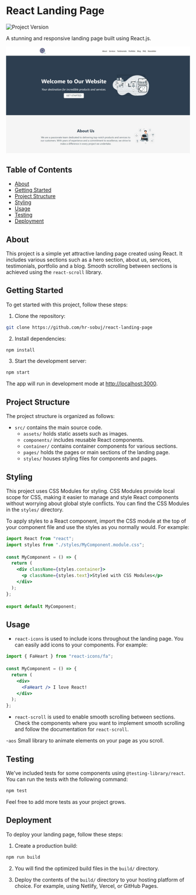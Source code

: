 # React Landing Page

![Project Version](https://img.shields.io/badge/version-1.0.0-blue.svg)

A stunning and responsive landing page built using React.js.

![Screenshot](/screenshots/screenshot.jpeg)

## Table of Contents

- [About](#about)
- [Getting Started](#getting-started)
- [Project Structure](#project-structure)
- [Styling](#styling)
- [Usage](#usage)
- [Testing](#testing)
- [Deployment](#deployment)

## About

This project is a simple yet attractive landing page created using React. It includes various sections such as a hero section, about us, services, testimonials, portfolio and a blog. Smooth scrolling between sections is achieved using the `react-scroll` library.

## Getting Started

To get started with this project, follow these steps:

1. Clone the repository:

```bash
git clone https://github.com/hr-sobuj/react-landing-page
```

2. Install dependencies:

```bash
npm install
```

3. Start the development server:

```bash
npm start
```

The app will run in development mode at [http://localhost:3000](http://localhost:3000).

## Project Structure

The project structure is organized as follows:

- `src/` contains the main source code.
  - `assets/` holds static assets such as images.
  - `components/` includes reusable React components.
  - `container/` contains container components for various sections.
  - `pages/` holds the pages or main sections of the landing page.
  - `styles/` houses styling files for components and pages.

## Styling

This project uses CSS Modules for styling. CSS Modules provide local scope for CSS, making it easier to manage and style React components without worrying about global style conflicts. You can find the CSS Modules in the `styles/` directory.

To apply styles to a React component, import the CSS module at the top of your component file and use the styles as you normally would. For example:

```jsx
import React from "react";
import styles from "./styles/MyComponent.module.css";

const MyComponent = () => {
  return (
    <div className={styles.container}>
      <p className={styles.text}>Styled with CSS Modules</p>
    </div>
  );
};

export default MyComponent;
```

## Usage

- `react-icons` is used to include icons throughout the landing page. You can easily add icons to your components. For example:

```jsx
import { FaHeart } from "react-icons/fa";

const MyComponent = () => {
  return (
    <div>
      <FaHeart /> I love React!
    </div>
  );
};
```

- `react-scroll` is used to enable smooth scrolling between sections. Check the components where you want to implement smooth scrolling and follow the documentation for `react-scroll`.

-`aos` Small library to animate elements on your page as you scroll.

## Testing

We've included tests for some components using `@testing-library/react`. You can run the tests with the following command:

```bash
npm test
```

Feel free to add more tests as your project grows.

## Deployment

To deploy your landing page, follow these steps:

1. Create a production build:

```bash
npm run build
```

2. You will find the optimized build files in the `build/` directory.

3. Deploy the contents of the `build/` directory to your hosting platform of choice. For example, using Netlify, Vercel, or GitHub Pages.
